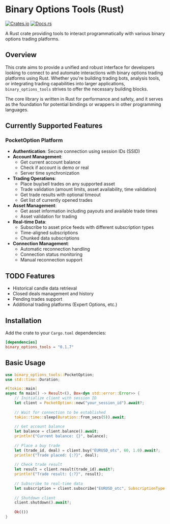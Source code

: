 # Binary Options Tools (Rust)

[![Crates.io](https://img.shields.io/crates/v/binary_options_tools.svg)](https://crates.io/crates/binary_options_tools)
[![Docs.rs](https://docs.rs/binary_options_tools/badge.svg)](https://docs.rs/binary_options_tools)
<!-- Add other badges as appropriate, e.g., license, build status -->

A Rust crate providing tools to interact programmatically with various binary options trading platforms.

## Overview

This crate aims to provide a unified and robust interface for developers looking to connect to and automate interactions with binary options trading platforms using Rust. Whether you're building trading bots, analysis tools, or integrating trading capabilities into larger applications, `binary_options_tools` strives to offer the necessary building blocks.

The core library is written in Rust for performance and safety, and it serves as the foundation for potential bindings or wrappers in other programming languages.

## Currently Supported Features

### PocketOption Platform
- **Authentication**: Secure connection using session IDs (SSID)
- **Account Management**: 
  - Get current account balance
  - Check if account is demo or real
  - Server time synchronization
- **Trading Operations**:
  - Place buy/sell trades on any supported asset
  - Trade validation (amount limits, asset availability, time validation)
  - Get trade results with optional timeout
  - Get list of currently opened trades
- **Asset Management**:
  - Get asset information including payouts and available trade times
  - Asset validation for trading
- **Real-time Data**:
  - Subscribe to asset price feeds with different subscription types
  - Time-aligned subscriptions
  - Chunked data subscriptions
- **Connection Management**:
  - Automatic reconnection handling
  - Connection status monitoring
  - Manual reconnection support

## TODO Features
- Historical candle data retrieval
- Closed deals management and history
- Pending trades support
- Additional trading platforms (Expert Options, etc.)

## Installation

Add the crate to your `Cargo.toml` dependencies:

```toml
[dependencies]
binary_options_tools = "0.1.7" 
```

## Basic Usage

```rust
use binary_options_tools::PocketOption;
use std::time::Duration;

#[tokio::main]
async fn main() -> Result<(), Box<dyn std::error::Error>> {
    // Initialize client with session ID
    let client = PocketOption::new("your_session_id").await?;
    
    // Wait for connection to be established
    tokio::time::sleep(Duration::from_secs(5)).await;
    
    // Get account balance
    let balance = client.balance().await;
    println!("Current balance: {}", balance);
    
    // Place a buy trade
    let (trade_id, deal) = client.buy("EURUSD_otc", 60, 1.0).await?;
    println!("Trade placed: {:?}", deal);
    
    // Check trade result
    let result = client.result(trade_id).await?;
    println!("Trade result: {:?}", result);
    
    // Subscribe to real-time data
    let subscription = client.subscribe("EURUSD_otc", SubscriptionType::None).await?;
    
    // Shutdown client
    client.shutdown().await?;
    
    Ok(())
}
```